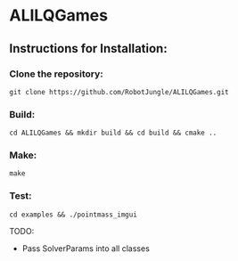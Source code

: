 # ALILQGames

## Instructions for Installation:

### Clone the repository:

```git clone https://github.com/RobotJungle/ALILQGames.git ```

### Build:

```cd ALILQGames && mkdir build && cd build && cmake .. ```

### Make:

```make ```


### Test:

```cd examples && ./pointmass_imgui```

TODO:
- Pass SolverParams into all classes
